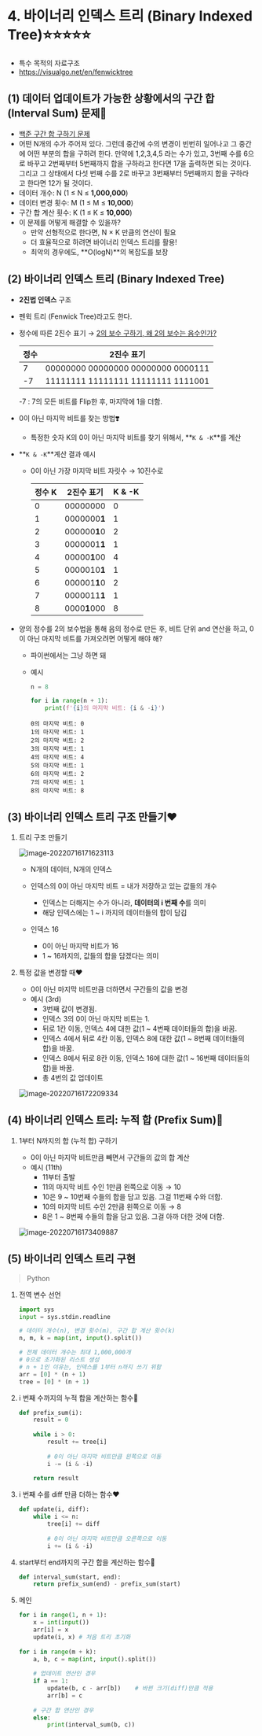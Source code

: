 # 4. 바이너리 인덱스 트리 (Binary Indexed Tree)⭐⭐⭐⭐⭐

- 특수 목적의 자료구조
- https://visualgo.net/en/fenwicktree



## (1) 데이터 업데이트가 가능한 상황에서의 구간 합 (Interval Sum) 문제💙

- [백준 구간 합 구하기 문제](https://www.acmicpc.net/problem/2042)
- 어떤 N개의 수가 주어져 있다. 그런데 중간에 수의 변경이 빈번히 일어나고 그 중간에 어떤 부분의 합을 구하려 한다. 만약에 1,2,3,4,5 라는 수가 있고, 3번째 수를 6으로 바꾸고 2번째부터 5번째까지 합을 구하라고 한다면 17을 출력하면 되는 것이다. 그리고 그 상태에서 다섯 번째 수를 2로 바꾸고 3번째부터 5번째까지 합을 구하라고 한다면 12가 될 것이다.
- 데이터 개수: N (1 ≤ N ≤ **1,000,000**)
- 데이터 변경 횟수: M (1 ≤ M ≤ **10,000**)
- 구간 합 계산 횟수: K (1 ≤ K ≤ **10,000**)
- 이 문제를 어떻게 해결할 수 있을까?
  - 만약 선형적으로 한다면, N × K 만큼의 연산이 필요
  - 더 효율적으로 하려면 바이너리 인덱스 트리를 활용!
  - 최악의 경우에도, **O(logN)**의 복잡도를 보장



## (2) 바이너리 인덱스 트리 (Binary Indexed Tree)

- **2진법 인덱스** 구조

- 펜윅 트리 (Fenwick Tree)라고도 한다.

- 정수에 따른 2진수 표기 → [2의 보수 구하기, 왜 2의 보수는 음수인가?](https://life-with-coding.tistory.com/298)

  | 정수 | 2진수 표기                         |
  | ---- | ---------------------------------- |
  | 7    | 00000000 00000000 00000000 0000111 |
  | -7   | 11111111 11111111 11111111 1111001 |

  -7 : 7의 모든 비트를 Flip한 후, 마지막에 1을 더함.

- 0이 아닌 마지막 비트를 찾는 방법❣️

  - 특정한 숫자 K의 0이 아닌 마지막 비트를 찾기 위해서, **`K & -K`**를 계산

- **`K & -K`**계산 결과 예시

  - 0이 아닌 가장 마지막 비트 자릿수 → 10진수로

    | 정수 K | 2진수 표기   | K & -K |
    | ------ | ------------ | ------ |
    | 0      | 00000000     | 0      |
    | 1      | 0000000**1** | 1      |
    | 2      | 000000**1**0 | 2      |
    | 3      | 0000001**1** | 1      |
    | 4      | 00000**1**00 | 4      |
    | 5      | 0000010**1** | 1      |
    | 6      | 000001**1**0 | 2      |
    | 7      | 0000011**1** | 1      |
    | 8      | 0000**1**000 | 8      |

  

- 양의 정수를 2의 보수법을 통해 음의 정수로 만든 후, 비트 단위 and 연산을 하고, 0이 아닌 마지막 비트를 가져오려면 어떻게 해야 해?

  - 파이썬에서는 그냥 하면 돼

  - 예시

    ```python
    n = 8
    
    for i in range(n + 1):
        print(f'{i}의 마지막 비트: {i & -i}')
    ```

    ```
    0의 마지막 비트: 0
    1의 마지막 비트: 1
    2의 마지막 비트: 2
    3의 마지막 비트: 1
    4의 마지막 비트: 4
    5의 마지막 비트: 1
    6의 마지막 비트: 2
    7의 마지막 비트: 1
    8의 마지막 비트: 8
    ```



## (3) 바이너리 인덱스 트리 구조 만들기❤️

1. 트리 구조 만들기

   ![image-20220716171623113](Assets/04_Binary-Indexed-Tree.assets/image-20220716171623113.png)

   - N개의 데이터, N개의 인덱스
   - 인덱스의 0이 아닌 마지막 비트 = 내가 저장하고 있는 값들의 개수
     - 인덱스는 더해지는 수가 아니라, **데이터의 i 번째 수**를 의미
     - 해당 인덱스에는 1 ~ i 까지의 데이터들의 합이 담김

   - 인덱스 16
     - 0이 아닌 마지막 비트가 16
     - 1 ~ 16까지의, 값들의 합을 담겠다는 의미



2. 특정 값을 변경할 때❤️

   - 0이 아닌 마지막 비트만큼 더하면서 구간들의 값을 변경
   - 예시 (3rd)
     - 3번째 값이 변경됨.
     - 인덱스 3의 0이 아닌 마지막 비트는 1.
     - 뒤로 1칸 이동, 인덱스 4에 대한 값(1 ~ 4번째 데이터들의 합)을 바꿈.
     - 인덱스 4에서 뒤로 4칸 이동, 인덱스 8에 대한 값(1 ~ 8번째 데이터들의 합)을 바꿈.
     - 인덱스 8에서 뒤로 8칸 이동, 인덱스 16에 대한 값(1 ~ 16번째 데이터들의 합)을 바꿈.
     - 총 4번의 값 업데이트

   ![image-20220716172209334](Assets/04_Binary-Indexed-Tree.assets/image-20220716172209334.png)



## (4) 바이너리 인덱스 트리: 누적 합 (Prefix Sum)💛

1. 1부터 N까지의 합 (누적 합) 구하기

   - 0이 아닌 마지막 비트만큼 빼면서 구간들의 값의 합 계산
   - 예시 (11th)
     - 11부터 출발
     - 11의 마지막 비트 수인 1만큼 왼쪽으로 이동 → 10
     - 10은 9 ~ 10번째 수들의 합을 담고 있음. 그걸 11번째 수와 더함.
     - 10의 마지막 비트 수인 2만큼 왼쪽으로 이동 → 8
     - 8은 1 ~ 8번째 수들의 합을 담고 있음. 그걸 아까 더한 것에 더함.

   ![image-20220716173409887](Assets/04_Binary-Indexed-Tree.assets/image-20220716173409887.png)



## (5) 바이너리 인덱스 트리 구현

> Python

1. 전역 변수 선언

   ```python
   import sys
   input = sys.stdin.readline
   
   # 데이터 개수(n), 변경 횟수(m), 구간 합 계산 횟수(k)
   n, m, k = map(int, input().split())
   
   # 전체 데이터 개수는 최대 1,000,000개
   # 0으로 초기화된 리스트 생성
   # n + 1인 이유는, 인덱스를 1부터 n까지 쓰기 위함
   arr = [0] * (n + 1)
   tree = [0] * (n + 1)
   ```



2. i 번째 수까지의 누적 합을 계산하는 함수💛

   ```python
   def prefix_sum(i):
       result = 0
       
       while i > 0:
           result += tree[i]
           
           # 0이 아닌 마지막 비트만큼 왼쪽으로 이동
           i -= (i & -i)
           
       return result
   ```



3. i 번째 수를 diff 만큼 더하는 함수❤️

   ```python
   def update(i, diff):
       while i <= n:
           tree[i] += diff
           
           # 0이 아닌 마지막 비트만큼 오른쪽으로 이동
           i += (i & -i)
   ```



4. start부터 end까지의 구간 합을 계산하는 함수💙

   ```python
   def interval_sum(start, end):
       return prefix_sum(end) - prefix_sum(start)
   ```



5. 메인

   ```python
   for i in range(1, n + 1):
       x = int(input())
       arr[i] = x
       update(i, x)	# 처음 트리 초기화
       
   for i in range(m + k):
       a, b, c = map(int, input().split())
       
       # 업데이트 연산인 경우
       if a == 1:
           update(b, c - arr[b])	# 바뀐 크기(diff)만큼 적용
           arr[b] = c
           
       # 구간 합 연산인 경우
       else:
           print(interval_sum(b, c))
   ```

